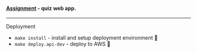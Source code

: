 #### [Assignment](https://github.com/buz-zard/_archive/blob/master/problem-mld/ASSIGNMENT.md) - quiz web app.


---

Deployment
- `make install` - install and setup deployment environment :wrench:
- `make deploy.api-dev` - deploy to AWS :rocket:
